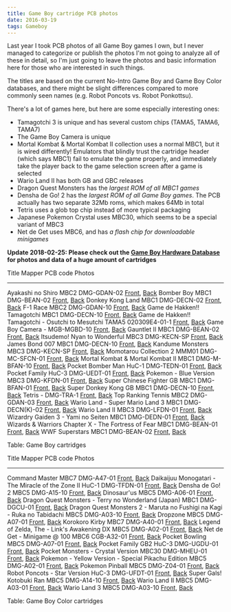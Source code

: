 ```yaml
---
title: Game Boy cartridge PCB photos
date: 2016-03-19
tags: Gameboy
---
```


Last year I took PCB photos of all Game Boy games I own, but I never managed to
categorize or publish the photos I'm not going to analyze all of these in
detail, so I'm just going to leave the photos and basic information here for
those who are interested in such things.

The titles are based on the current No-Intro Game Boy and Game Boy Color
databases, and there might be slight differences compared to more commonly seen
names (e.g. Robot Poncots vs.  Robot Ponkottsu).

There's a lot of games here, but here are some especially interesting ones:

+ Tamagotchi 3 is unique and has several custom chips (TAMA5, TAMA6, TAMA7)
+ The Game Boy Camera is unique
+ Mortal Kombat & Mortal Kombat II collection uses a normal MBC1, but it is
  wired differently! Emulators that blindly trust the cartridge header (which
  says MBC1) fail to emulate the game properly, and immediately take the player
  back to the game selection screen after a game is selected
+ Wario Land II has both GB and GBC releases
+ Dragon Quest Monsters has the *largest ROM of all MBC1 games*
+ Densha de Go! 2 has the *largest ROM of all Game Boy games*. The PCB actually
  has two separate 32Mb roms, which makes 64Mb in total
+ Tetris uses a glob top chip instead of more typical packaging
+ Japanese Pokemon Crystal uses MBC30, which seems to be a special variant of MBC3
+ Net de Get uses MBC6, and has *a flash chip for downloadable minigames*

**Update 2018-02-25: Please check out the [Game Boy Hardware Database](https://gbhwdb.gekkio.fi/cartridges/) for photos and data of a huge amount of cartridges**

Title                                                 Mapper    PCB code         Photos
---------------------------------------------------   -------   --------------   --------------------------------------------------------------------------------------------------------------------------------------
Ayakashi no Shiro                                     MBC2      DMG-GDAN-02      [Front](/files/gb-cartridges/DMG-GDAN-02.DMG-AYJ.front.jpg),         [Back](/files/gb-cartridges/DMG-GDAN-02.DMG-AYJ.back.jpg)
Bomber Boy                                            MBC1      DMG-BEAN-02      [Front](/files/gb-cartridges/DMG-BEAN-02.DMG-HBA.front.jpg),         [Back](/files/gb-cartridges/DMG-BEAN-02.DMG-HBA.back.jpg)
Donkey Kong Land                                      MBC1      DMG-DECN-02      [Front](/files/gb-cartridges/DMG-DECN-02.DMG-ADDJ-JPN.front.jpg),    [Back](/files/gb-cartridges/DMG-DECN-02.DMG-ADDJ-JPN.back.jpg)
F-1 Race                                              MBC2      DMG-GDAN-10      [Front](/files/gb-cartridges/DMG-GDAN-10.DMG-F1-EUR.front.jpg),      [Back](/files/gb-cartridges/DMG-GDAN-10.DMG-F1-EUR.back.jpg)
Game de Hakken!! Tamagotchi                           MBC1      DMG-DECN-10      [Front](/files/gb-cartridges/DMG-DECN-10.DMG-ATAJ-JPN.front.jpg),    [Back](/files/gb-cartridges/DMG-DECN-10.DMG-ATAJ-JPN.back.jpg)
Game de Hakken!! Tamagotchi - Osutchi to Mesutchi     TAMA5     020309E4-01-1    [Front](/files/gb-cartridges/020309E4-01-1.DMG-AOMJ-JPN.front.jpg),  [Back](/files/gb-cartridges/020309E4-01-1.DMG-AOMJ-JPN.back.jpg)
Game Boy Camera                                       -         MGB-MGBD-10      [Front](/files/gb-cartridges/MGB-MGBD-10.MGB-006.front.jpg),         [Back](/files/gb-cartridges/MGB-MGBD-10.MGB-006.back.jpg)
Gauntlet II                                           MBC1      DMG-BEAN-02      [Front](/files/gb-cartridges/DMG-BEAN-02.DMG-G2-UKV.front.jpg),      [Back](/files/gb-cartridges/DMG-BEAN-02.DMG-G2-UKV.back.jpg)
Itsudemo! Nyan to Wonderful                           MBC3      DMG-KECN-SP      [Front](/files/gb-cartridges/DMG-KECN-SP.DMG-ANWJ-JPN.front.jpg),    [Back](/files/gb-cartridges/DMG-KECN-SP.DMG-ANWJ-JPN.back.jpg)
James Bond 007                                        MBC1      DMG-DECN-10      [Front](/files/gb-cartridges/DMG-DECN-10.DMG-AW7E-USA.front.jpg),    [Back](/files/gb-cartridges/DMG-DECN-10.DMG-AW7E-USA.back.jpg)
Kandume Monsters                                      MBC3      DMG-KECN-SP      [Front](/files/gb-cartridges/DMG-KECN-SP.DMG-AKMJ-JPN.front.jpg),    [Back](/files/gb-cartridges/DMG-KECN-SP.DMG-AKMJ-JPN.back.jpg)
Momotarou Collection 2                                MMM01     DMG-MC-SFCN-01   [Front](/files/gb-cartridges/DMG-MC-SFCN-01.DMG-AM3J-JPN.front.jpg), [Back](/files/gb-cartridges/DMG-MC-SFCN-01.DMG-AM3J-JPN.back.jpg)
Mortal Kombat & Mortal Kombat II                      MBC1      DMG-M-BFAN-10    [Front](/files/gb-cartridges/DMG-M-BFAN-10.DMG-AK2P-EUR.front.jpg),  [Back](/files/gb-cartridges/DMG-M-BFAN-10.DMG-AK2P-EUR.back.jpg)
Pocket Bomber Man                                     HuC-1     DMG-TEDN-01      [Front](/files/gb-cartridges/DMG-TEDN-01.DMG-APOJ-JPN.front.jpg),    [Back](/files/gb-cartridges/DMG-TEDN-01.DMG-APOJ-JPN.back.jpg)
Pocket Family                                         HuC-3     DMG-UEDT-01      [Front](/files/gb-cartridges/DMG-UEDT-01.DMG-HFAJ-JPN.front.jpg),    [Back](/files/gb-cartridges/DMG-UEDT-01.DMG-HFAJ-JPN.back.jpg)
Pokemon - Blue Version                                MBC3      DMG-KFDN-01      [Front](/files/gb-cartridges/DMG-KFDN-01.DMG-APEE-USA.front.jpg),    [Back](/files/gb-cartridges/DMG-KFDN-01.DMG-APEE-USA.back.jpg)
Super Chinese Fighter GB                              MBC1      DMG-BFAN-01      [Front](/files/gb-cartridges/DMG-BFAN-01.DMG-AFFJ-JPN.front.jpg),    [Back](/files/gb-cartridges/DMG-BFAN-01.DMG-AFFJ-JPN.back.jpg)
Super Donkey Kong GB                                  MBC1      DMG-DECN-10      [Front](/files/gb-cartridges/DMG-DECN-10.DMG-YTJ-JPN.front.jpg),     [Back](/files/gb-cartridges/DMG-DECN-10.DMG-YTJ-JPN.back.jpg)
Tetris                                                -         DMG-TRA-1        [Front](/files/gb-cartridges/DMG-TRA-1.DMG-TR-SCN-1.front.jpg),      [Back](/files/gb-cartridges/DMG-TRA-1.DMG-TR-SCN-1.back.jpg)
Top Ranking Tennis                                    MBC2      DMG-GDAN-03      [Front](/files/gb-cartridges/DMG-GDAN-03.DMG-XT-UKV.front.jpg),      [Back](/files/gb-cartridges/DMG-GDAN-03.DMG-XT-UKV.back.jpg)
Wario Land - Super Mario Land 3                       MBC1      DMG-DECN(K)-02   [Front](/files/gb-cartridges/DMG-DECN(K)-02.DMG-WJ-UKV.front.jpg),   [Back](/files/gb-cartridges/DMG-DECN(K)-02.DMG-WJ-UKV.back.jpg)
Wario Land II                                         MBC3      DMG-LFDN-01      [Front](/files/gb-cartridges/DMG-LFDN-01.DMG-AW2P-EUR.front.jpg),    [Back](/files/gb-cartridges/DMG-LFDN-01.DMG-AW2P-EUR.back.jpg)
Wizardry Gaiden 3 - Yami no Seiten                    MBC1      DMG-DEDN-01      [Front](/files/gb-cartridges/DMG-DEDN-01.DMG-W6J.front.jpg),         [Back](/files/gb-cartridges/DMG-DEDN-01.DMG-W6J.back.jpg)
Wizards & Warriors Chapter X - The Fortress of Fear   MBC1      DMG-BEAN-01      [Front](/files/gb-cartridges/DMG-BEAN-01.DMG-WW-UKV.front.jpg),      [Back](/files/gb-cartridges/DMG-BEAN-01.DMG-WW-UKV.back.jpg)
WWF Superstars                                        MBC1      DMG-BEAN-02      [Front](/files/gb-cartridges/DMG-BEAN-02.DMG-LW-USA.front.jpg),      [Back](/files/gb-cartridges/DMG-BEAN-02.DMG-LW-USA.back.jpg)

Table: Game Boy cartridges

Title                                                                     Mapper    PCB code      Photos
-----------------------------------------------------------------------   -------   -----------   ---------------------------------------------------------------------------------------------------------------------------------
Command Master                                                            MBC7      DMG-A47-01    [Front](/files/gb-cartridges/DMG-A47-01.CGB-KCEJ-JPN.front.jpg),   [Back](/files/gb-cartridges/DMG-A47-01.CGB-KCEJ-JPN.back.jpg)
Daikaijuu Monogatari - The Miracle of the Zone II                         HuC-1     DMG-TFDN-01   [Front](/files/gb-cartridges/DMG-TFDN-01.DMG-AM6J-JPN.front.jpg),  [Back](/files/gb-cartridges/DMG-TFDN-01.DMG-AM6J-JPN.back.jpg)
Densha de Go! 2                                                           MBC5      DMG-A15-10    [Front](/files/gb-cartridges/DMG-A15-10.CGB-B82J-JPN.front.jpg),   [Back](/files/gb-cartridges/DMG-A15-10.CGB-B82J-JPN.back.jpg)
Dinosaur'us                                                               MBC5      DMG-A06-01    [Front](/files/gb-cartridges/DMG-A06-01.CGB-BDSP-EUR.front.jpg),   [Back](/files/gb-cartridges/DMG-A06-01.CGB-BDSP-EUR.back.jpg)
Dragon Quest Monsters - Terry no Wonderland (Japan)                       MBC1      DMG-DGCU-01   [Front](/files/gb-cartridges/DMG-DGCU-01.DMG-ADQJ-JPN.front.jpg),  [Back](/files/gb-cartridges/DMG-DGCU-01.DMG-ADQJ-JPN.back.jpg)
Dragon Quest Monsters 2 - Maruta no Fushigi na Kagi - Ruka no Tabidachi   MBC5      DMG-A03-10    [Front](/files/gb-cartridges/DMG-A03-10.DMG-BQLJ-JPN.front.jpg),   [Back](/files/gb-cartridges/DMG-A03-10.DMG-BQLJ-JPN.back.jpg)
Dropzone                                                                  MBC5      DMG-A07-01    [Front](/files/gb-cartridges/DMG-A07-01.DMG-AD4P-EUR.front.jpg),   [Back](/files/gb-cartridges/DMG-A07-01.DMG-AD4P-EUR.back.jpg)
Korokoro Kirby                                                            MBC7      DMG-A40-01    [Front](/files/gb-cartridges/DMG-A40-01.CGB-KKKJ-JPN.front.jpg),   [Back](/files/gb-cartridges/DMG-A40-01.CGB-KKKJ-JPN.back.jpg)
Legend of Zelda, The - Link's Awakening DX                                MBC5      DMG-A02-01    [Front](/files/gb-cartridges/DMG-A02-01.DMG-AZLP-EUR.front.jpg),   [Back](/files/gb-cartridges/DMG-A02-01.DMG-AZLP-EUR.back.jpg)
Net de Get - Minigame @ 100                                               MBC6      CGB-A32-01    [Front](/files/gb-cartridges/CGB-A32-01.CGB-BMVJ-JPN.front.jpg),   [Back](/files/gb-cartridges/CGB-A32-01.CGB-BMVJ-JPN.back.jpg)
Pocket Bowling                                                            MBC5      DMG-A07-01    [Front](/files/gb-cartridges/DMG-A07-01.DMG-AVBJ-JPN.front.jpg),   [Back](/files/gb-cartridges/DMG-A07-01.DMG-AVBJ-JPN.back.jpg)
Pocket Family GB2                                                         HuC-3     DMG-UGDU-01   [Front](/files/gb-cartridges/DMG-UGDU-01.CGB-HF2J-JPN.front.jpg),  [Back](/files/gb-cartridges/DMG-UGDU-01.CGB-HF2J-JPN.back.jpg)
Pocket Monsters - Crystal Version                                         MBC30     DMG-MHEU-01   [Front](/files/gb-cartridges/DMG-MHEU-01.CGB-BXTJ-JPN.front.jpg),  [Back](/files/gb-cartridges/DMG-MHEU-01.CGB-BXTJ-JPN.back.jpg)
Pokemon - Yellow Version - Special Pikachu Edition                        MBC5      DMG-A02-01    [Front](/files/gb-cartridges/DMG-A02-01.DMG-APSE-USA-1.front.jpg), [Back](/files/gb-cartridges/DMG-A02-01.DMG-APSE-USA-1.back.jpg)
Pokemon Pinball                                                           MBC5      DMG-Z04-01    [Front](/files/gb-cartridges/DMG-Z04-01.DMG-VPHP-EUR.front.jpg),   [Back](/files/gb-cartridges/DMG-Z04-01.DMG-VPHP-EUR.back.jpg)
Robot Poncots - Star Version                                              HuC-3     DMG-UFDT-01   [Front](/files/gb-cartridges/DMG-UFDT-01.DMG-HRCJ-JPN.front.jpg),  [Back](/files/gb-cartridges/DMG-UFDT-01.DMG-HRCJ-JPN.back.jpg)
Super Gals! Kotobuki Ran                                                  MBC5      DMG-A14-10    [Front](/files/gb-cartridges/DMG-A14-10.CGB-BGLJ-JPN.front.jpg),   [Back](/files/gb-cartridges/DMG-A14-10.CGB-BGLJ-JPN.back.jpg)
Wario Land II                                                             MBC5      DMG-A03-01    [Front](/files/gb-cartridges/DMG-A03-01.DMG-AWLP-EUR.front.jpg),   [Back](/files/gb-cartridges/DMG-A03-01.DMG-AWLP-EUR.back.jpg)
Wario Land 3                                                              MBC5      DMG-A03-10    [Front](/files/gb-cartridges/DMG-A03-10.CGB-AW8A-EUR.front.jpg),   [Back](/files/gb-cartridges/DMG-A03-10.CGB-AW8A-EUR.back.jpg)

Table: Game Boy Color cartridges
